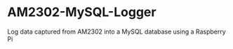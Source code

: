 AM2302-MySQL-Logger
===================

Log data captured from AM2302 into a MySQL database using a Raspberry Pi
